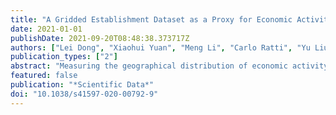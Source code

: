 ```yaml
---
title: "A Gridded Establishment Dataset as a Proxy for Economic Activity in China"
date: 2021-01-01
publishDate: 2021-09-20T08:48:38.373717Z
authors: ["Lei Dong", "Xiaohui Yuan", "Meng Li", "Carlo Ratti", "Yu Liu"]
publication_types: ["2"]
abstract: "Measuring the geographical distribution of economic activity plays a key role in scientific research and policymaking. However, previous studies and data on economic activity either have a coarse spatial resolution or cover a limited time span, and the high-resolution characteristics of socioeconomic dynamics are largely unknown. Here, we construct a dataset on the economic activity of mainland China, the gridded establishment dataset (GED), which measures the volume of establishments at a 0.01° latitude by 0.01° longitude scale. Specifically, our dataset captures the geographically based opening and closing of approximately 25.5 million firms that registered in mainland China over the period 2005– 2015. The characteristics of fine granularity and long-term observability give the GED a high application value. The dataset not only allows us to quantify the spatiotemporal patterns of the establishments, urban vibrancy, and socioeconomic activity, but also helps us uncover the fundamental principles underlying the dynamics of industrial and economic development."
featured: false
publication: "*Scientific Data*"
doi: "10.1038/s41597-020-00792-9"
---
```



